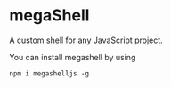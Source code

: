 # megaShell

A custom shell for any JavaScript project.

You can install megashell by using

```markdown
npm i megashelljs -g
```
